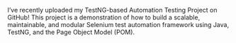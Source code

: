I’ve recently uploaded my TestNG-based Automation Testing Project on GitHub!
This project is a demonstration of how to build a scalable, maintainable, and modular Selenium test automation framework using Java, TestNG, and the Page Object Model (POM).

